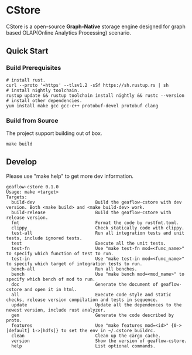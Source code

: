 # CStore
CStore is a open-source **Graph-Native** storage engine designed for graph based OLAP(Online Analytics Processing) scenario.

## Quick Start
### Build Prerequisites
```shell
# install rust.
curl --proto '=https' --tlsv1.2 -sSf https://sh.rustup.rs | sh
# install nightly toolchain.
rustup update && rustup toolchain install nightly && rustc --version
# install other dependencies. 
yum install make gcc gcc-c++ protobuf-devel protobuf clang
```

### Build from Source
The project support building out of box.
```shell
make build
```

## Develop
Please use "make help" to get more dev information.
```shell
geaflow-cstore 0.1.0
Usage: make <target>
Targets:
  build-dev                       Build the geaflow-cstore with dev version. Both <make build> and <make build-dev> work.
  build-release                   Build the geaflow-cstore with release version.
  fmt                             Format the code by rustfmt.toml.
  clippy                          Check statically code with clippy.
  test-all                        Run all integration tests and unit tests, include ignored tests.
  test                            Execute all the unit tests.
  test-fn                         Use "make test-fn mod=<func_name>" to specify which function of test to run.
  test-in                         Use "make test-in mod=<func_name>" to specify which target of integration tests to run.
  bench-all                       Run all benches.
  bench                           Use "make bench mod=<mod_name>" to specify which bench of mod to run.
  doc                             Generate the document of geaflow-cstore and open it in html.
  all                             Execute code style and static checks, release version compilation and tests in sequence.
  update                          Update all the dependences to the newest version, include rust analyzer.
  gen                             Generate the code described by proto.
  features                        Use "make features mod=<id>" {0->[default] 1->[hdfs]} to set the env in ~/.cstore_buildrc.
  clean                           Clean up the cargo cache.
  version                         Show the version of geaflow-cstore.
  help                            List optional commands.
```


